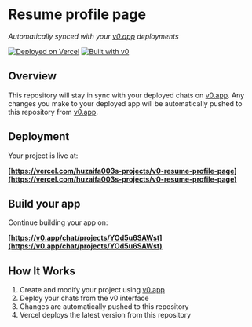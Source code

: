 # Resume profile page

*Automatically synced with your [v0.app](https://v0.app) deployments*

[![Deployed on Vercel](https://img.shields.io/badge/Deployed%20on-Vercel-black?style=for-the-badge&logo=vercel)](https://vercel.com/huzaifa003s-projects/v0-resume-profile-page)
[![Built with v0](https://img.shields.io/badge/Built%20with-v0.app-black?style=for-the-badge)](https://v0.app/chat/projects/YOd5u6SAWst)

## Overview

This repository will stay in sync with your deployed chats on [v0.app](https://v0.app).
Any changes you make to your deployed app will be automatically pushed to this repository from [v0.app](https://v0.app).

## Deployment

Your project is live at:

**[https://vercel.com/huzaifa003s-projects/v0-resume-profile-page](https://vercel.com/huzaifa003s-projects/v0-resume-profile-page)**

## Build your app

Continue building your app on:

**[https://v0.app/chat/projects/YOd5u6SAWst](https://v0.app/chat/projects/YOd5u6SAWst)**

## How It Works

1. Create and modify your project using [v0.app](https://v0.app)
2. Deploy your chats from the v0 interface
3. Changes are automatically pushed to this repository
4. Vercel deploys the latest version from this repository
